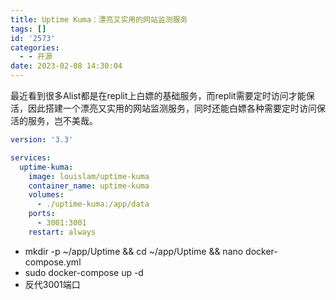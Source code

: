 ```yaml
---
title: Uptime Kuma：漂亮又实用的网站监测服务
tags: []
id: '2573'
categories:
  - - 开源
date: 2023-02-08 14:30:04
---
```


最近看到很多Alist都是在replit上白嫖的基础服务，而replit需要定时访问才能保活，因此搭建一个漂亮又实用的网站监测服务，同时还能白嫖各种需要定时访问保活的服务，岂不美哉。

```yml
version: '3.3'

services:
  uptime-kuma:
    image: louislam/uptime-kuma
    container_name: uptime-kuma
    volumes:
      - ./uptime-kuma:/app/data
    ports:
      - 3001:3001
    restart: always
```

*   mkdir -p ~/app/Uptime && cd ~/app/Uptime && nano docker-compose.yml
*   sudo docker-compose up -d
*   反代3001端口